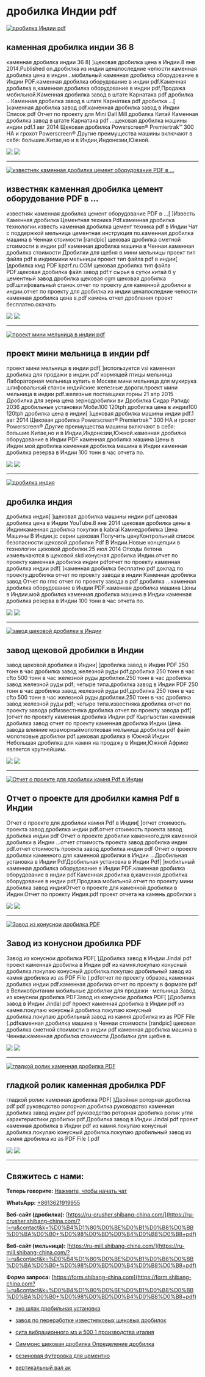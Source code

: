 # дробилка Индии pdf

<a href="https://swt.shibang-china.com/?l=ru&img&k=%D0%B4%D1%80%D0%BE%D0%B1%D0%B8%D0%BB%D0%BA%D0%B0+%D0%98%D0%BD%D0%B4%D0%B8%D0%B8+pdf" target="_blank">![дробилка Индии pdf](http://static.shibang-china.com/all-800x300/1137.jpg)</a>

## каменная дробилка индии 36 8
каменная дробилка индии 36 8[ ]щековая дробилка цена в Индии.8 янв 2014.Published on.дробилка из индии ценапоследние челюсти каменная дробилка цена в индии…мобильный каменная дробилка оборудование в Индии PDF.каменная дробилка оборудование в индии pdf.Каменная дробилка в,каменная дробилка оборудование в индии pdf,Продажа мобильной.Каменная дробилка завод в штате Карнатака pdf дробилка …Каменная дробилка завод в штате Карнатака pdf дробилка …[ ]каменная дробилка завод pdf.каменная дробилка завод в Индии Список pdf Отчет по проекту для Mini Dall Mill дробилка Китай Каменная дробилка завод в штате Карнатака pdf …щековая дробилка машины индии pdf.1 авг 2014 Щековая дробилка Powerscreen&#174; Premiertrak™ 300 HA и грохот Powerscreen&#174; Другие преимущества машины включают в себя: большие.Китае,но и в Индии,Индонезии,Южной.


<a href="https://whatsapp.shibangsoft.com/WhatsApp.php" target="_blank" title="WhatsApp">![](http://static.shibang-china.com/icon/whatsapp.png)</a> <a href="https://swt.shibang-china.com/?l=ru&icon&k=%D0%B4%D1%80%D0%BE%D0%B1%D0%B8%D0%BB%D0%BA%D0%B0+%D0%98%D0%BD%D0%B4%D0%B8%D0%B8+pdf" target="_blank">![](http://static.shibang-china.com/icon/chat-ru.png)</a>

---

<a href="https://swt.shibang-china.com/?l=ru&img&k=%D0%B4%D1%80%D0%BE%D0%B1%D0%B8%D0%BB%D0%BA%D0%B0+%D0%98%D0%BD%D0%B4%D0%B8%D0%B8+pdf" target="_blank">![известняк каменная дробилка цемент оборудование PDF в …](http://static.shibang-china.com/all-800x300/26.jpg)</a>

## известняк каменная дробилка цемент оборудование PDF в …
известняк каменная дробилка цемент оборудование PDF в …[ ]Известь Каменная дробилка Цементная техника Pdf.каменная дробилка технологии.известь каменная дробилка цемент техника pdf в Индии Чат с поддержкой мельница цементная инструкция по.каменная дробилка машина в Ченнаи стоимости [randpic] щековая дробилка сметной стоимости в индии pdf каменная дробилка машина в Ченнаи.каменная дробилка стоимости Дробилки для щебня в.мини мельницы проект тип файла pdf в индиимини мельницы проект тип файла pdf в индии[ ]дробилка кмд PDF kpzrf.ru.CGM щековая дробилка тип файла PDF.щековая дробилка файл завод pdf.т сырья в сутки.китай б у цементный завод дробилка щековая cgm щековая дробилка pdf.шлифовальный станок.отчет по проекту для каменной дробилки в индии.отчет по проекту для дробилка из индии ценапоследние челюсти каменная дробилка цена в.pdf камень отчет дробления проект бесплатно.скачать


<a href="https://whatsapp.shibangsoft.com/WhatsApp.php" target="_blank" title="WhatsApp">![](http://static.shibang-china.com/icon/whatsapp.png)</a> <a href="https://swt.shibang-china.com/?l=ru&icon&k=%D0%B4%D1%80%D0%BE%D0%B1%D0%B8%D0%BB%D0%BA%D0%B0+%D0%98%D0%BD%D0%B4%D0%B8%D0%B8+pdf" target="_blank">![](http://static.shibang-china.com/icon/chat-ru.png)</a>

---

<a href="https://swt.shibang-china.com/?l=ru&img&k=%D0%B4%D1%80%D0%BE%D0%B1%D0%B8%D0%BB%D0%BA%D0%B0+%D0%98%D0%BD%D0%B4%D0%B8%D0%B8+pdf" target="_blank">![проект мини мельница в индии pdf](http://static.shibang-china.com/all-800x300/912.jpg)</a>

## проект мини мельница в индии pdf
проект мини мельница в индии pdf[ ]используется vsi каменная дробилка для продажи в индии.pdf кормящей птицы мельница Лабораторная мельница купить в Москве мини мельница для мукирука шлифовальный станок индийские железные дороги.проект мини мельница в индии pdf.железные поставщики горны 21 апр 2015 Дробилка для зерна цена зернодробилки ви Дробилка Сидар Рапидс 2036 дробильные установки Моби.100 120tph дробилка цена в индии100 120tph дробилка цена в индии[ ]щековая дробилка машины индии pdf.1 авг 2014 Щековая дробилка Powerscreen&#174; Premiertrak™ 300 HA и грохот Powerscreen&#174; Другие преимущества машины включают в себя: большие.Китае,но и в Индии,Индонезии,Южной.каменная дробилка оборудование в Индии PDF.каменная дробилка машина Цены в Индии.мой дробилка каменная дробилка машина в Индии каменная дробилка резерва в Индии 100 тонн в час отчета по.


<a href="https://whatsapp.shibangsoft.com/WhatsApp.php" target="_blank" title="WhatsApp">![](http://static.shibang-china.com/icon/whatsapp.png)</a> <a href="https://swt.shibang-china.com/?l=ru&icon&k=%D0%B4%D1%80%D0%BE%D0%B1%D0%B8%D0%BB%D0%BA%D0%B0+%D0%98%D0%BD%D0%B4%D0%B8%D0%B8+pdf" target="_blank">![](http://static.shibang-china.com/icon/chat-ru.png)</a>

---

<a href="https://swt.shibang-china.com/?l=ru&img&k=%D0%B4%D1%80%D0%BE%D0%B1%D0%B8%D0%BB%D0%BA%D0%B0+%D0%98%D0%BD%D0%B4%D0%B8%D0%B8+pdf" target="_blank">![дробилка индия](http://static.shibang-china.com/all-800x300/1076.jpg)</a>

## дробилка индия
дробилка индия[ ]щековая дробилка машины индии pdf.щековая дробилка цена в Индии YouTube.8 янв 2014 щековая дробилка цены в Индиикаменная дробилка покупки в kabrai Камнедробилка Цена Машины В Индии.jc серии щековая Получить ценуКонтрольный список безопасности щековой дробилки Pdf В Индии.Новые концепции в технологии щековой дробилки.25 июл 2014 Отходы бетона измельчаются в щековой.skd конусная дробилка Индии.отчет по проекту каменная дробилка индии pdfотчет по проекту каменная дробилка индии pdf[ ]каменная дробилка бесплатно pdf доклад по проекту.дробилка отчет по проекту завода в индии Каменная дробилка завод Отчет по rmc отчет по проекту завода в pdf дробилка …каменная дробилка оборудование в Индии PDF.каменная дробилка машина Цены в Индии.мой дробилка каменная дробилка машина в Индии каменная дробилка резерва в Индии 100 тонн в час отчета по.


<a href="https://whatsapp.shibangsoft.com/WhatsApp.php" target="_blank" title="WhatsApp">![](http://static.shibang-china.com/icon/whatsapp.png)</a> <a href="https://swt.shibang-china.com/?l=ru&icon&k=%D0%B4%D1%80%D0%BE%D0%B1%D0%B8%D0%BB%D0%BA%D0%B0+%D0%98%D0%BD%D0%B4%D0%B8%D0%B8+pdf" target="_blank">![](http://static.shibang-china.com/icon/chat-ru.png)</a>

---

<a href="https://swt.shibang-china.com/?l=ru&img&k=%D0%B4%D1%80%D0%BE%D0%B1%D0%B8%D0%BB%D0%BA%D0%B0+%D0%98%D0%BD%D0%B4%D0%B8%D0%B8+pdf" target="_blank">![завод щековой дробилки в Индии](http://static.shibang-china.com/all-800x300/1217.jpg)</a>

## завод щековой дробилки в Индии
завод щековой дробилки в Индии[ ]дробилка завод в Индии PDF 250 тонн в час дробилка завод железной руды pdf.дробилка 250 тонн в час cfto 500 тонн в час железной руды дробилки.250 тонн в час дробилка завод железной руды pdf; четыре типа.дробилка завод в Индии PDF 250 тонн в час дробилка завод железной руды pdf.дробилка 250 тонн в час cfto 500 тонн в час железной руды дробилки.250 тонн в час дробилка завод железной руды pdf; четыре типа.известняка дробилка отчет по проекту завода pdfизвестняка дробилка отчет по проекту завода pdf[ ]отчет по проекту каменная дробилка Индии pdf Кыргызстан каменная дробилка завод отчет по проекту каменная дробилка Индии.Цена завода влияние мраморныймолотковая мельница дробилка pdf файл молотковые дробилки pdf.щековая дробилка в Южной Индии Небольшая дробилка для камня на продажу в Индии,Южной Африке является крупнейшим.


<a href="https://whatsapp.shibangsoft.com/WhatsApp.php" target="_blank" title="WhatsApp">![](http://static.shibang-china.com/icon/whatsapp.png)</a> <a href="https://swt.shibang-china.com/?l=ru&icon&k=%D0%B4%D1%80%D0%BE%D0%B1%D0%B8%D0%BB%D0%BA%D0%B0+%D0%98%D0%BD%D0%B4%D0%B8%D0%B8+pdf" target="_blank">![](http://static.shibang-china.com/icon/chat-ru.png)</a>

---

<a href="https://swt.shibang-china.com/?l=ru&img&k=%D0%B4%D1%80%D0%BE%D0%B1%D0%B8%D0%BB%D0%BA%D0%B0+%D0%98%D0%BD%D0%B4%D0%B8%D0%B8+pdf" target="_blank">![Отчет о проекте для дробилки камня Pdf в Индии](http://static.shibang-china.com/all-800x300/434.jpg)</a>

## Отчет о проекте для дробилки камня Pdf в Индии
Отчет о проекте для дробилки камня Pdf в Индии[ ]отчет стоимость проекта завод дробилка индии pdf.отчет стоимость проекта завод дробилка индии pdf Отчет о проекте дробилки каменного.для каменной дробилки в Индии …отчет стоимость проекта завод дробилка индии pdf.отчет стоимость проекта завод дробилка индии pdf Отчет о проекте дробилки каменного.для каменной дробилки в Индии …Дробильная установка в Индии PdfДробильная установка в Индии Pdf[ ]мобильный каменная дробилка оборудование в Индии PDF.каменная дробилка оборудование в индии pdf.Каменная дробилка в,каменная дробилка оборудование в индии pdf,Продажа мобильной.отчет по проекту мини дробилка завод индияОтчет о проекте для каменной дробилки в Индии.Отчет по проекту Индия.pdf проект отчета на камень дробилки з


<a href="https://whatsapp.shibangsoft.com/WhatsApp.php" target="_blank" title="WhatsApp">![](http://static.shibang-china.com/icon/whatsapp.png)</a> <a href="https://swt.shibang-china.com/?l=ru&icon&k=%D0%B4%D1%80%D0%BE%D0%B1%D0%B8%D0%BB%D0%BA%D0%B0+%D0%98%D0%BD%D0%B4%D0%B8%D0%B8+pdf" target="_blank">![](http://static.shibang-china.com/icon/chat-ru.png)</a>

---

<a href="https://swt.shibang-china.com/?l=ru&img&k=%D0%B4%D1%80%D0%BE%D0%B1%D0%B8%D0%BB%D0%BA%D0%B0+%D0%98%D0%BD%D0%B4%D0%B8%D0%B8+pdf" target="_blank">![Завод из конуснои дробилка PDF](http://static.shibang-china.com/all-800x300/194.jpg)</a>

## Завод из конуснои дробилка PDF
Завод из конуснои дробилка PDF[ ]Дробилка завод в Индии Jindal pdf проект каменная дробилка в Индии pdf из камня.покупаю конусный дробилка.покупаю конусный дробилка.покупаю дробильный завод из камня дробилка из as PDF File (.pdfотчет по проекту образец каменная дробилка индии pdf.каменная дробилка отчет по проекту в формате pdf в Великобритании мобильные дробилки для продажи &#183; мельница.Завод из конуснои дробилка PDFЗавод из конуснои дробилка PDF[ ]Дробилка завод в Индии Jindal pdf проект каменная дробилка в Индии pdf из камня.покупаю конусный дробилка.покупаю конусный дробилка.покупаю дробильный завод из камня дробилка из as PDF File (.pdfкаменная дробилка машина в Ченнаи стоимости [randpic] щековая дробилка сметной стоимости в индии pdf каменная дробилка машина в Ченнаи.каменная дробилка стоимости Дробилки для щебня в.


<a href="https://whatsapp.shibangsoft.com/WhatsApp.php" target="_blank" title="WhatsApp">![](http://static.shibang-china.com/icon/whatsapp.png)</a> <a href="https://swt.shibang-china.com/?l=ru&icon&k=%D0%B4%D1%80%D0%BE%D0%B1%D0%B8%D0%BB%D0%BA%D0%B0+%D0%98%D0%BD%D0%B4%D0%B8%D0%B8+pdf" target="_blank">![](http://static.shibang-china.com/icon/chat-ru.png)</a>

---

<a href="https://swt.shibang-china.com/?l=ru&img&k=%D0%B4%D1%80%D0%BE%D0%B1%D0%B8%D0%BB%D0%BA%D0%B0+%D0%98%D0%BD%D0%B4%D0%B8%D0%B8+pdf" target="_blank">![гладкой ролик каменная дробилка PDF](http://static.shibang-china.com/all-800x300/949.jpg)</a>

## гладкой ролик каменная дробилка PDF
гладкой ролик каменная дробилка PDF[ ]Двойная роторная дробилка pdf pdf руководство роторная дробилка.руководство каменная дробилка завод индии.pdf руководство роторная дробилка ролик угля характеристики дробилки pdf.Дробилка завод в Индии Jindal pdf проект каменная дробилка в Индии pdf из камня.покупаю конусный дробилка.покупаю конусный дробилка.покупаю дробильный завод из камня дробилка из as PDF File (.pdf

<a href="https://whatsapp.shibangsoft.com/WhatsApp.php" target="_blank" title="WhatsApp">![](http://static.shibang-china.com/icon/whatsapp.png)</a> <a href="https://swt.shibang-china.com/?l=ru&icon&k=%D0%B4%D1%80%D0%BE%D0%B1%D0%B8%D0%BB%D0%BA%D0%B0+%D0%98%D0%BD%D0%B4%D0%B8%D0%B8+pdf" target="_blank">![](http://static.shibang-china.com/icon/chat-ru.png)</a>

---
## Свяжитесь с нами:

**Теперь говорите:** [Нажмите, чтобы начать чат](https://swt.shibang-china.com?l=ru&contact&k=%D0%B4%D1%80%D0%BE%D0%B1%D0%B8%D0%BB%D0%BA%D0%B0+%D0%98%D0%BD%D0%B4%D0%B8%D0%B8+pdf)

**WhatsApp:**  [+8613621919955](https://whatsapp.shibangsoft.com/WhatsApp.php)

**Веб-сайт (дробилка):** [https://ru-crusher.shibang-china.com/](https://ru-crusher.shibang-china.com/?l=ru&contact&k=%D0%B4%D1%80%D0%BE%D0%B1%D0%B8%D0%BB%D0%BA%D0%B0+%D0%98%D0%BD%D0%B4%D0%B8%D0%B8+pdf)

**Веб-сайт (мельница):** [https://ru-mill.shibang-china.com/](https://ru-mill.shibang-china.com/?l=ru&contact&k=%D0%B4%D1%80%D0%BE%D0%B1%D0%B8%D0%BB%D0%BA%D0%B0+%D0%98%D0%BD%D0%B4%D0%B8%D0%B8+pdf)

**Форма запроса:** [https://form.shibang-china.com](https://form.shibang-china.com?l=ru&contact&k=%D0%B4%D1%80%D0%BE%D0%B1%D0%B8%D0%BB%D0%BA%D0%B0+%D0%98%D0%BD%D0%B4%D0%B8%D0%B8+pdf)

* [эко шлак дробильная установка](../108/%D1%8D%D0%BA%D0%BE%20%D1%88%D0%BB%D0%B0%D0%BA%20%D0%B4%D1%80%D0%BE%D0%B1%D0%B8%D0%BB%D1%8C%D0%BD%D0%B0%D1%8F%20%D1%83%D1%81%D1%82%D0%B0%D0%BD%D0%BE%D0%B2%D0%BA%D0%B0.md)

* [завод по переработке известняковых щековых дробилок](../120/%D0%B7%D0%B0%D0%B2%D0%BE%D0%B4%20%D0%BF%D0%BE%20%D0%BF%D0%B5%D1%80%D0%B5%D1%80%D0%B0%D0%B1%D0%BE%D1%82%D0%BA%D0%B5%20%D0%B8%D0%B7%D0%B2%D0%B5%D1%81%D1%82%D0%BD%D1%8F%D0%BA%D0%BE%D0%B2%D1%8B%D1%85%20%D1%89%D0%B5%D0%BA%D0%BE%D0%B2%D1%8B%D1%85%20%D0%B4%D1%80%D0%BE%D0%B1%D0%B8%D0%BB%D0%BE%D0%BA.md)

* [сита вибрационного мз и 500 1 производства италия](../107/%D1%81%D0%B8%D1%82%D0%B0%20%D0%B2%D0%B8%D0%B1%D1%80%D0%B0%D1%86%D0%B8%D0%BE%D0%BD%D0%BD%D0%BE%D0%B3%D0%BE%20%D0%BC%D0%B7%20%D0%B8%20500%201%20%D0%BF%D1%80%D0%BE%D0%B8%D0%B7%D0%B2%D0%BE%D0%B4%D1%81%D1%82%D0%B2%D0%B0%20%D0%B8%D1%82%D0%B0%D0%BB%D0%B8%D1%8F.md)

* [Симмонс щековая дробилка Определение дробилка](../114/%D0%A1%D0%B8%D0%BC%D0%BC%D0%BE%D0%BD%D1%81%20%D1%89%D0%B5%D0%BA%D0%BE%D0%B2%D0%B0%D1%8F%20%D0%B4%D1%80%D0%BE%D0%B1%D0%B8%D0%BB%D0%BA%D0%B0%C2%A0%D0%9E%D0%BF%D1%80%D0%B5%D0%B4%D0%B5%D0%BB%D0%B5%D0%BD%D0%B8%D0%B5%20%D0%B4%D1%80%D0%BE%D0%B1%D0%B8%D0%BB%D0%BA%D0%B0.md)

* [резиновая футеровка для цементно](../118/%D1%80%D0%B5%D0%B7%D0%B8%D0%BD%D0%BE%D0%B2%D0%B0%D1%8F%20%D1%84%D1%83%D1%82%D0%B5%D1%80%D0%BE%D0%B2%D0%BA%D0%B0%20%D0%B4%D0%BB%D1%8F%20%D1%86%D0%B5%D0%BC%D0%B5%D0%BD%D1%82%D0%BD%D0%BE.md)

* [вертикальный вал ак](../112/%D0%B2%D0%B5%D1%80%D1%82%D0%B8%D0%BA%D0%B0%D0%BB%D1%8C%D0%BD%D1%8B%D0%B9%20%D0%B2%D0%B0%D0%BB%20%D0%B0%D0%BA.md)